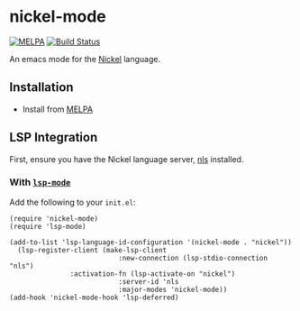 # nickel-mode

[![MELPA](https://melpa.org/packages/nickel-mode-badge.svg)](https://melpa.org/#/nickel-mode)
[![Build Status](https://github.com/nickel-lang/nickel-mode/actions/workflows/check.yaml/badge.svg)](https://github.com/nickel-lang/nickel-mode/actions/workflows/check.yaml/badge.svg)

An emacs mode for the [Nickel](https://github.com/tweag/nickel) language.

## Installation
* Install from [MELPA](https://melpa.org/#/nickel-mode)

## LSP Integration
First, ensure you have the Nickel language server, [nls](https://github.com/tweag/nickel/tree/master/lsp) installed.

### With [`lsp-mode`](https://github.com/emacs-lsp/lsp-mode)
Add the following to your `init.el`:

```emacs-lisp
(require 'nickel-mode)
(require 'lsp-mode)

(add-to-list 'lsp-language-id-configuration '(nickel-mode . "nickel"))
  (lsp-register-client (make-lsp-client
                           :new-connection (lsp-stdio-connection "nls")
			   :activation-fn (lsp-activate-on "nickel")
                           :server-id 'nls
                           :major-modes 'nickel-mode))
(add-hook 'nickel-mode-hook 'lsp-deferred)
```

